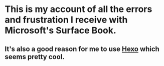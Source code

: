 # This is my account of all the errors and frustration I receive with Microsoft's Surface Book.
## It's also a good reason for me to use [Hexo](https://hexo.io/) which seems pretty cool.
